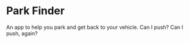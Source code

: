 Park Finder
===
An app to help you park and get back to your vehicle.
Can I push?
Can I push, again?

